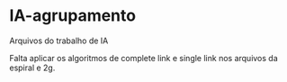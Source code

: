 # IA-agrupamento
Arquivos do trabalho de IA


Falta aplicar os algoritmos de complete link e single link nos arquivos da espiral e 2g.
